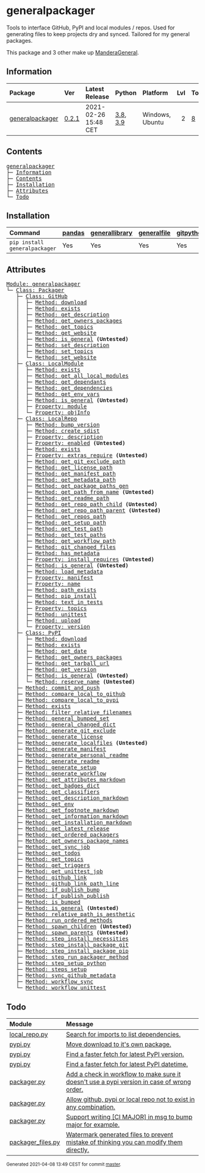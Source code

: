 # generalpackager
Tools to interface GitHub, PyPI and local modules / repos. Used for generating files to keep projects dry and synced. Tailored for my general packages.

This package and 3 other make up [ManderaGeneral](https://github.com/Mandera).

## Information
| Package                                                              | Ver                                                | Latest Release       | Python                                                                                                                   | Platform        |   Lvl | Todo                                                        | Tests   |
|:---------------------------------------------------------------------|:---------------------------------------------------|:---------------------|:-------------------------------------------------------------------------------------------------------------------------|:----------------|------:|:------------------------------------------------------------|:--------|
| [generalpackager](https://github.com/ManderaGeneral/generalpackager) | [0.2.1](https://pypi.org/project/generalpackager/) | 2021-02-26 15:48 CET | [3.8](https://www.python.org/downloads/release/python-380/), [3.9](https://www.python.org/downloads/release/python-390/) | Windows, Ubuntu |     2 | [8](https://github.com/ManderaGeneral/generalpackager#Todo) | 86.9 %  |

## Contents
<pre>
<a href='#generalpackager'>generalpackager</a>
├─ <a href='#Information'>Information</a>
├─ <a href='#Contents'>Contents</a>
├─ <a href='#Installation'>Installation</a>
├─ <a href='#Attributes'>Attributes</a>
└─ <a href='#Todo'>Todo</a>
</pre>

## Installation
| Command                       | <a href='https://pypi.org/project/pandas'>pandas</a>   | <a href='https://pypi.org/project/generallibrary'>generallibrary</a>   | <a href='https://pypi.org/project/generalfile'>generalfile</a>   | <a href='https://pypi.org/project/gitpython'>gitpython</a>   | <a href='https://pypi.org/project/requests'>requests</a>   |
|:------------------------------|:-------------------------------------------------------|:-----------------------------------------------------------------------|:-----------------------------------------------------------------|:-------------------------------------------------------------|:-----------------------------------------------------------|
| `pip install generalpackager` | Yes                                                    | Yes                                                                    | Yes                                                              | Yes                                                          | Yes                                                        |

## Attributes
<pre>
<a href='https://github.com/ManderaGeneral/generalpackager/blob/master/generalpackager/__init__.py#L1'>Module: generalpackager</a>
└─ <a href='https://github.com/ManderaGeneral/generalpackager/blob/master/generalpackager/packager.py#L23'>Class: Packager</a>
   ├─ <a href='https://github.com/ManderaGeneral/generalpackager/blob/master/generalpackager/api/github.py#L13'>Class: GitHub</a>
   │  ├─ <a href='https://github.com/ManderaGeneral/generalpackager/blob/master/generalpackager/api/github.py#L31'>Method: download</a>
   │  ├─ <a href='https://github.com/ManderaGeneral/generalpackager/blob/master/generalpackager/api/github.py#L27'>Method: exists</a>
   │  ├─ <a href='https://github.com/ManderaGeneral/generalpackager/blob/master/generalpackager/api/github.py#L80'>Method: get_description</a>
   │  ├─ <a href='https://github.com/ManderaGeneral/generalpackager/blob/master/generalpackager/api/github.py#L50'>Method: get_owners_packages</a>
   │  ├─ <a href='https://github.com/ManderaGeneral/generalpackager/blob/master/generalpackager/api/github.py#L68'>Method: get_topics</a>
   │  ├─ <a href='https://github.com/ManderaGeneral/generalpackager/blob/master/generalpackager/api/github.py#L58'>Method: get_website</a>
   │  ├─ <a href='https://github.com/ManderaGeneral/generalpackager/blob/master/generalpackager/api/shared.py#L4'>Method: is_general</a> <b>(Untested)</b>
   │  ├─ <a href='https://github.com/ManderaGeneral/generalpackager/blob/master/generalpackager/api/github.py#L86'>Method: set_description</a>
   │  ├─ <a href='https://github.com/ManderaGeneral/generalpackager/blob/master/generalpackager/api/github.py#L74'>Method: set_topics</a>
   │  └─ <a href='https://github.com/ManderaGeneral/generalpackager/blob/master/generalpackager/api/github.py#L64'>Method: set_website</a>
   ├─ <a href='https://github.com/ManderaGeneral/generalpackager/blob/master/generalpackager/api/local_module.py#L9'>Class: LocalModule</a>
   │  ├─ <a href='https://github.com/ManderaGeneral/generalpackager/blob/master/generalpackager/api/local_module.py#L23'>Method: exists</a>
   │  ├─ <a href='https://github.com/ManderaGeneral/generalpackager/blob/master/generalpackager/api/local_module.py#L60'>Method: get_all_local_modules</a>
   │  ├─ <a href='https://github.com/ManderaGeneral/generalpackager/blob/master/generalpackager/api/local_module.py#L71'>Method: get_dependants</a>
   │  ├─ <a href='https://github.com/ManderaGeneral/generalpackager/blob/master/generalpackager/api/local_module.py#L66'>Method: get_dependencies</a>
   │  ├─ <a href='https://github.com/ManderaGeneral/generalpackager/blob/master/generalpackager/api/local_module.py#L51'>Method: get_env_vars</a>
   │  ├─ <a href='https://github.com/ManderaGeneral/generalpackager/blob/master/generalpackager/api/shared.py#L4'>Method: is_general</a> <b>(Untested)</b>
   │  ├─ <a href='https://github.com/ManderaGeneral/generalpackager/blob/master/generalpackager/api/local_module.py#L33'>Property: module</a>
   │  └─ <a href='https://github.com/ManderaGeneral/generalpackager/blob/master/generalpackager/api/local_module.py#L42'>Property: objInfo</a>
   ├─ <a href='https://github.com/ManderaGeneral/generalpackager/blob/master/generalpackager/api/local_repo.py#L22'>Class: LocalRepo</a>
   │  ├─ <a href='https://github.com/ManderaGeneral/generalpackager/blob/master/generalpackager/api/local_repo.py#L163'>Method: bump_version</a>
   │  ├─ <a href='https://github.com/ManderaGeneral/generalpackager/blob/master/generalpackager/api/local_repo.py#L176'>Method: create_sdist</a>
   │  ├─ <a href='https://github.com/ManderaGeneral/generalpackager/blob/master/generalpackager/api/local_repo.py#L192'>Property: description</a>
   │  ├─ <a href='https://github.com/ManderaGeneral/generalpackager/blob/master/generalpackager/api/local_repo.py#L192'>Property: enabled</a> <b>(Untested)</b>
   │  ├─ <a href='https://github.com/ManderaGeneral/generalpackager/blob/master/generalpackager/api/local_repo.py#L62'>Method: exists</a>
   │  ├─ <a href='https://github.com/ManderaGeneral/generalpackager/blob/master/generalpackager/api/local_repo.py#L192'>Property: extras_require</a> <b>(Untested)</b>
   │  ├─ <a href='https://github.com/ManderaGeneral/generalpackager/blob/master/generalpackager/api/local_repo.py#L129'>Method: get_git_exclude_path</a>
   │  ├─ <a href='https://github.com/ManderaGeneral/generalpackager/blob/master/generalpackager/api/local_repo.py#L132'>Method: get_license_path</a>
   │  ├─ <a href='https://github.com/ManderaGeneral/generalpackager/blob/master/generalpackager/api/local_repo.py#L131'>Method: get_manifest_path</a>
   │  ├─ <a href='https://github.com/ManderaGeneral/generalpackager/blob/master/generalpackager/api/local_repo.py#L128'>Method: get_metadata_path</a>
   │  ├─ <a href='https://github.com/ManderaGeneral/generalpackager/blob/master/generalpackager/api/local_repo.py#L150'>Method: get_package_paths_gen</a>
   │  ├─ <a href='https://github.com/ManderaGeneral/generalpackager/blob/master/generalpackager/api/local_repo.py#L94'>Method: get_path_from_name</a> <b>(Untested)</b>
   │  ├─ <a href='https://github.com/ManderaGeneral/generalpackager/blob/master/generalpackager/api/local_repo.py#L127'>Method: get_readme_path</a>
   │  ├─ <a href='https://github.com/ManderaGeneral/generalpackager/blob/master/generalpackager/api/local_repo.py#L81'>Method: get_repo_path_child</a> <b>(Untested)</b>
   │  ├─ <a href='https://github.com/ManderaGeneral/generalpackager/blob/master/generalpackager/api/local_repo.py#L73'>Method: get_repo_path_parent</a> <b>(Untested)</b>
   │  ├─ <a href='https://github.com/ManderaGeneral/generalpackager/blob/master/generalpackager/api/local_repo.py#L86'>Method: get_repos_path</a>
   │  ├─ <a href='https://github.com/ManderaGeneral/generalpackager/blob/master/generalpackager/api/local_repo.py#L130'>Method: get_setup_path</a>
   │  ├─ <a href='https://github.com/ManderaGeneral/generalpackager/blob/master/generalpackager/api/local_repo.py#L134'>Method: get_test_path</a>
   │  ├─ <a href='https://github.com/ManderaGeneral/generalpackager/blob/master/generalpackager/api/local_repo.py#L138'>Method: get_test_paths</a>
   │  ├─ <a href='https://github.com/ManderaGeneral/generalpackager/blob/master/generalpackager/api/local_repo.py#L133'>Method: get_workflow_path</a>
   │  ├─ <a href='https://github.com/ManderaGeneral/generalpackager/blob/master/generalpackager/api/local_repo.py#L158'>Method: git_changed_files</a>
   │  ├─ <a href='https://github.com/ManderaGeneral/generalpackager/blob/master/generalpackager/api/local_repo.py#L44'>Method: has_metadata</a>
   │  ├─ <a href='https://github.com/ManderaGeneral/generalpackager/blob/master/generalpackager/api/local_repo.py#L192'>Property: install_requires</a> <b>(Untested)</b>
   │  ├─ <a href='https://github.com/ManderaGeneral/generalpackager/blob/master/generalpackager/api/shared.py#L4'>Method: is_general</a> <b>(Untested)</b>
   │  ├─ <a href='https://github.com/ManderaGeneral/generalpackager/blob/master/generalpackager/api/local_repo.py#L47'>Method: load_metadata</a>
   │  ├─ <a href='https://github.com/ManderaGeneral/generalpackager/blob/master/generalpackager/api/local_repo.py#L192'>Property: manifest</a>
   │  ├─ <a href='https://github.com/ManderaGeneral/generalpackager/blob/master/generalpackager/api/local_repo.py#L192'>Property: name</a>
   │  ├─ <a href='https://github.com/ManderaGeneral/generalpackager/blob/master/generalpackager/api/local_repo.py#L67'>Method: path_exists</a>
   │  ├─ <a href='https://github.com/ManderaGeneral/generalpackager/blob/master/generalpackager/api/local_repo.py#L167'>Method: pip_install</a>
   │  ├─ <a href='https://github.com/ManderaGeneral/generalpackager/blob/master/generalpackager/api/local_repo.py#L143'>Method: text_in_tests</a>
   │  ├─ <a href='https://github.com/ManderaGeneral/generalpackager/blob/master/generalpackager/api/local_repo.py#L192'>Property: topics</a>
   │  ├─ <a href='https://github.com/ManderaGeneral/generalpackager/blob/master/generalpackager/api/local_repo.py#L172'>Method: unittest</a>
   │  ├─ <a href='https://github.com/ManderaGeneral/generalpackager/blob/master/generalpackager/api/local_repo.py#L181'>Method: upload</a>
   │  └─ <a href='https://github.com/ManderaGeneral/generalpackager/blob/master/generalpackager/api/local_repo.py#L192'>Property: version</a>
   ├─ <a href='https://github.com/ManderaGeneral/generalpackager/blob/master/generalpackager/api/pypi.py#L25'>Class: PyPI</a>
   │  ├─ <a href='https://github.com/ManderaGeneral/generalpackager/blob/master/generalpackager/api/pypi.py#L49'>Method: download</a>
   │  ├─ <a href='https://github.com/ManderaGeneral/generalpackager/blob/master/generalpackager/api/pypi.py#L39'>Method: exists</a>
   │  ├─ <a href='https://github.com/ManderaGeneral/generalpackager/blob/master/generalpackager/api/pypi.py#L70'>Method: get_date</a>
   │  ├─ <a href='https://github.com/ManderaGeneral/generalpackager/blob/master/generalpackager/api/pypi.py#L61'>Method: get_owners_packages</a>
   │  ├─ <a href='https://github.com/ManderaGeneral/generalpackager/blob/master/generalpackager/api/pypi.py#L43'>Method: get_tarball_url</a>
   │  ├─ <a href='https://github.com/ManderaGeneral/generalpackager/blob/master/generalpackager/api/pypi.py#L65'>Method: get_version</a>
   │  ├─ <a href='https://github.com/ManderaGeneral/generalpackager/blob/master/generalpackager/api/shared.py#L4'>Method: is_general</a> <b>(Untested)</b>
   │  └─ <a href='https://github.com/ManderaGeneral/generalpackager/blob/master/generalpackager/api/pypi.py#L75'>Method: reserve_name</a> <b>(Untested)</b>
   ├─ <a href='https://github.com/ManderaGeneral/generalpackager/blob/master/generalpackager/packager_github.py#L22'>Method: commit_and_push</a>
   ├─ <a href='https://github.com/ManderaGeneral/generalpackager/blob/master/generalpackager/packager_files.py#L82'>Method: compare_local_to_github</a>
   ├─ <a href='https://github.com/ManderaGeneral/generalpackager/blob/master/generalpackager/packager_files.py#L89'>Method: compare_local_to_pypi</a>
   ├─ <a href='https://github.com/ManderaGeneral/generalpackager/blob/master/generalpackager/packager.py#L54'>Method: exists</a>
   ├─ <a href='https://github.com/ManderaGeneral/generalpackager/blob/master/generalpackager/packager_files.py#L62'>Method: filter_relative_filenames</a>
   ├─ <a href='https://github.com/ManderaGeneral/generalpackager/blob/master/generalpackager/packager_relations.py#L19'>Method: general_bumped_set</a>
   ├─ <a href='https://github.com/ManderaGeneral/generalpackager/blob/master/generalpackager/packager_relations.py#L25'>Method: general_changed_dict</a>
   ├─ <a href='https://github.com/ManderaGeneral/generalpackager/blob/master/generalpackager/packager_files.py#L153'>Method: generate_git_exclude</a>
   ├─ <a href='https://github.com/ManderaGeneral/generalpackager/blob/master/generalpackager/packager_files.py#L159'>Method: generate_license</a>
   ├─ <a href='https://github.com/ManderaGeneral/generalpackager/blob/master/generalpackager/packager.py#L72'>Method: generate_localfiles</a> <b>(Untested)</b>
   ├─ <a href='https://github.com/ManderaGeneral/generalpackager/blob/master/generalpackager/packager_files.py#L144'>Method: generate_manifest</a>
   ├─ <a href='https://github.com/ManderaGeneral/generalpackager/blob/master/generalpackager/packager_files.py#L219'>Method: generate_personal_readme</a>
   ├─ <a href='https://github.com/ManderaGeneral/generalpackager/blob/master/generalpackager/packager_files.py#L187'>Method: generate_readme</a>
   ├─ <a href='https://github.com/ManderaGeneral/generalpackager/blob/master/generalpackager/packager_files.py#L96'>Method: generate_setup</a>
   ├─ <a href='https://github.com/ManderaGeneral/generalpackager/blob/master/generalpackager/packager_files.py#L171'>Method: generate_workflow</a>
   ├─ <a href='https://github.com/ManderaGeneral/generalpackager/blob/master/generalpackager/packager_markdown.py#L153'>Method: get_attributes_markdown</a>
   ├─ <a href='https://github.com/ManderaGeneral/generalpackager/blob/master/generalpackager/packager_markdown.py#L10'>Method: get_badges_dict</a>
   ├─ <a href='https://github.com/ManderaGeneral/generalpackager/blob/master/generalpackager/packager_metadata.py#L26'>Method: get_classifiers</a>
   ├─ <a href='https://github.com/ManderaGeneral/generalpackager/blob/master/generalpackager/packager_markdown.py#L48'>Method: get_description_markdown</a>
   ├─ <a href='https://github.com/ManderaGeneral/generalpackager/blob/master/generalpackager/packager_workflow.py#L69'>Method: get_env</a>
   ├─ <a href='https://github.com/ManderaGeneral/generalpackager/blob/master/generalpackager/packager_markdown.py#L160'>Method: get_footnote_markdown</a>
   ├─ <a href='https://github.com/ManderaGeneral/generalpackager/blob/master/generalpackager/packager_markdown.py#L56'>Method: get_information_markdown</a>
   ├─ <a href='https://github.com/ManderaGeneral/generalpackager/blob/master/generalpackager/packager_markdown.py#L85'>Method: get_installation_markdown</a>
   ├─ <a href='https://github.com/ManderaGeneral/generalpackager/blob/master/generalpackager/packager_pypi.py#L6'>Method: get_latest_release</a>
   ├─ <a href='https://github.com/ManderaGeneral/generalpackager/blob/master/generalpackager/packager_relations.py#L6'>Method: get_ordered_packagers</a>
   ├─ <a href='https://github.com/ManderaGeneral/generalpackager/blob/master/generalpackager/packager_relations.py#L13'>Method: get_owners_package_names</a>
   ├─ <a href='https://github.com/ManderaGeneral/generalpackager/blob/master/generalpackager/packager_workflow.py#L103'>Method: get_sync_job</a>
   ├─ <a href='https://github.com/ManderaGeneral/generalpackager/blob/master/generalpackager/packager_markdown.py#L22'>Method: get_todos</a>
   ├─ <a href='https://github.com/ManderaGeneral/generalpackager/blob/master/generalpackager/packager_metadata.py#L16'>Method: get_topics</a>
   ├─ <a href='https://github.com/ManderaGeneral/generalpackager/blob/master/generalpackager/packager_workflow.py#L22'>Method: get_triggers</a>
   ├─ <a href='https://github.com/ManderaGeneral/generalpackager/blob/master/generalpackager/packager_workflow.py#L89'>Method: get_unittest_job</a>
   ├─ <a href='https://github.com/ManderaGeneral/generalpackager/blob/master/generalpackager/packager_markdown.py#L119'>Method: github_link</a>
   ├─ <a href='https://github.com/ManderaGeneral/generalpackager/blob/master/generalpackager/packager_markdown.py#L128'>Method: github_link_path_line</a>
   ├─ <a href='https://github.com/ManderaGeneral/generalpackager/blob/master/generalpackager/packager_workflow.py#L156'>Method: if_publish_bump</a>
   ├─ <a href='https://github.com/ManderaGeneral/generalpackager/blob/master/generalpackager/packager_workflow.py#L163'>Method: if_publish_publish</a>
   ├─ <a href='https://github.com/ManderaGeneral/generalpackager/blob/master/generalpackager/packager_metadata.py#L32'>Method: is_bumped</a>
   ├─ <a href='https://github.com/ManderaGeneral/generalpackager/blob/master/generalpackager/api/shared.py#L4'>Method: is_general</a> <b>(Untested)</b>
   ├─ <a href='https://github.com/ManderaGeneral/generalpackager/blob/master/generalpackager/packager_files.py#L46'>Method: relative_path_is_aesthetic</a>
   ├─ <a href='https://github.com/ManderaGeneral/generalpackager/blob/master/generalpackager/packager_workflow.py#L119'>Method: run_ordered_methods</a>
   ├─ <a href='https://github.com/ManderaGeneral/generalpackager/blob/master/generalpackager/packager.py#L66'>Method: spawn_children</a> <b>(Untested)</b>
   ├─ <a href='https://github.com/ManderaGeneral/generalpackager/blob/master/generalpackager/packager.py#L69'>Method: spawn_parents</a> <b>(Untested)</b>
   ├─ <a href='https://github.com/ManderaGeneral/generalpackager/blob/master/generalpackager/packager_workflow.py#L44'>Method: step_install_necessities</a>
   ├─ <a href='https://github.com/ManderaGeneral/generalpackager/blob/master/generalpackager/packager_workflow.py#L59'>Method: step_install_package_git</a>
   ├─ <a href='https://github.com/ManderaGeneral/generalpackager/blob/master/generalpackager/packager_workflow.py#L51'>Method: step_install_package_pip</a>
   ├─ <a href='https://github.com/ManderaGeneral/generalpackager/blob/master/generalpackager/packager_workflow.py#L112'>Method: step_run_packager_method</a>
   ├─ <a href='https://github.com/ManderaGeneral/generalpackager/blob/master/generalpackager/packager_workflow.py#L37'>Method: step_setup_python</a>
   ├─ <a href='https://github.com/ManderaGeneral/generalpackager/blob/master/generalpackager/packager_workflow.py#L80'>Method: steps_setup</a>
   ├─ <a href='https://github.com/ManderaGeneral/generalpackager/blob/master/generalpackager/packager_github.py#L14'>Method: sync_github_metadata</a>
   ├─ <a href='https://github.com/ManderaGeneral/generalpackager/blob/master/generalpackager/packager_workflow.py#L134'>Method: workflow_sync</a>
   └─ <a href='https://github.com/ManderaGeneral/generalpackager/blob/master/generalpackager/packager_workflow.py#L126'>Method: workflow_unittest</a>
</pre>

## Todo
| Module                                                                                                                             | Message                                                                                                                                                                                                  |
|:-----------------------------------------------------------------------------------------------------------------------------------|:---------------------------------------------------------------------------------------------------------------------------------------------------------------------------------------------------------|
| <a href='https://github.com/ManderaGeneral/generalpackager/blob/master/generalpackager/api/local_repo.py#L1'>local_repo.py</a>     | <a href='https://github.com/ManderaGeneral/generalpackager/blob/master/generalpackager/api/local_repo.py#L24'>Search for imports to list dependencies.</a>                                               |
| <a href='https://github.com/ManderaGeneral/generalpackager/blob/master/generalpackager/api/pypi.py#L1'>pypi.py</a>                 | <a href='https://github.com/ManderaGeneral/generalpackager/blob/master/generalpackager/api/pypi.py#L11'>Move download to it's own package.</a>                                                           |
| <a href='https://github.com/ManderaGeneral/generalpackager/blob/master/generalpackager/api/pypi.py#L1'>pypi.py</a>                 | <a href='https://github.com/ManderaGeneral/generalpackager/blob/master/generalpackager/api/pypi.py#L67'>Find a faster fetch for latest PyPI version.</a>                                                 |
| <a href='https://github.com/ManderaGeneral/generalpackager/blob/master/generalpackager/api/pypi.py#L1'>pypi.py</a>                 | <a href='https://github.com/ManderaGeneral/generalpackager/blob/master/generalpackager/api/pypi.py#L72'>Find a faster fetch for latest PyPI datetime.</a>                                                |
| <a href='https://github.com/ManderaGeneral/generalpackager/blob/master/generalpackager/packager.py#L1'>packager.py</a>             | <a href='https://github.com/ManderaGeneral/generalpackager/blob/master/generalpackager/packager.py#L4'>Add a check in workflow to make sure it doesn't use a pypi version in case of wrong order.</a>    |
| <a href='https://github.com/ManderaGeneral/generalpackager/blob/master/generalpackager/packager.py#L1'>packager.py</a>             | <a href='https://github.com/ManderaGeneral/generalpackager/blob/master/generalpackager/packager.py#L26'>Allow github, pypi or local repo not to exist in any combination.</a>                            |
| <a href='https://github.com/ManderaGeneral/generalpackager/blob/master/generalpackager/packager.py#L1'>packager.py</a>             | <a href='https://github.com/ManderaGeneral/generalpackager/blob/master/generalpackager/packager.py#L27'>Support writing [CI MAJOR] in msg to bump major for example.</a>                                 |
| <a href='https://github.com/ManderaGeneral/generalpackager/blob/master/generalpackager/packager_files.py#L1'>packager_files.py</a> | <a href='https://github.com/ManderaGeneral/generalpackager/blob/master/generalpackager/packager_files.py#L30'>Watermark generated files to prevent mistake of thinking you can modify them directly.</a> |

<sup>
Generated 2021-04-08 13:49 CEST for commit <a href='https://github.com/ManderaGeneral/generalpackager/commit/master'>master</a>.
</sup>
